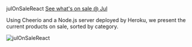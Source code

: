  julOnSaleReact
[See what's on sale @ Jul](https://tomerpacific.github.io/julOnSaleReact/)

Using Cheerio and a Node.js server deployed by Heroku, we present the current products on sale, sorted by category.

![julOnSaleReact](https://media.giphy.com/media/TI2k1gqCzQ8agSLE5h/giphy.gif)
